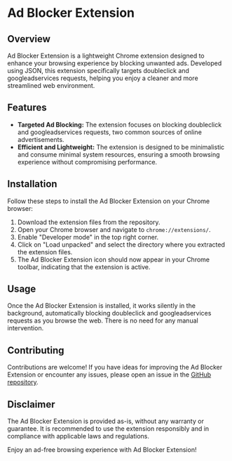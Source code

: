 # Ad Blocker Extension

## Overview

Ad Blocker Extension is a lightweight Chrome extension designed to enhance your browsing experience by blocking unwanted ads. Developed using JSON, this extension specifically targets doubleclick and googleadservices requests, helping you enjoy a cleaner and more streamlined web environment.

## Features

- **Targeted Ad Blocking:** The extension focuses on blocking doubleclick and googleadservices requests, two common sources of online advertisements.
- **Efficient and Lightweight:** The extension is designed to be minimalistic and consume minimal system resources, ensuring a smooth browsing experience without compromising performance.

## Installation

Follow these steps to install the Ad Blocker Extension on your Chrome browser:

1. Download the extension files from the repository.
2. Open your Chrome browser and navigate to `chrome://extensions/`.
3. Enable "Developer mode" in the top right corner.
4. Click on "Load unpacked" and select the directory where you extracted the extension files.
5. The Ad Blocker Extension icon should now appear in your Chrome toolbar, indicating that the extension is active.

## Usage

Once the Ad Blocker Extension is installed, it works silently in the background, automatically blocking doubleclick and googleadservices requests as you browse the web. There is no need for any manual intervention.

## Contributing

Contributions are welcome! If you have ideas for improving the Ad Blocker Extension or encounter any issues, please open an issue in the [GitHub repository](https://github.com/arunsh52/Ad-Blocker-Extension.git).

## Disclaimer

The Ad Blocker Extension is provided as-is, without any warranty or guarantee. It is recommended to use the extension responsibly and in compliance with applicable laws and regulations.

Enjoy an ad-free browsing experience with Ad Blocker Extension!
